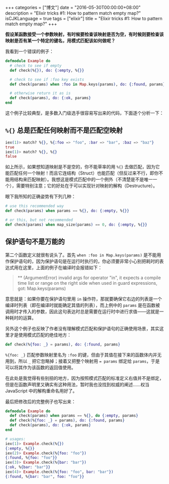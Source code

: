 +++
categories = ["博文"]
date = "2016-05-30T00:00:00+08:00"
description = "Elixir tricks #1: How to pattern match empty map?"
isCJKLanguage = true
tags = ["elixir"]
title = "Elixir tricks #1: How to pattern match empty map?"
+++

**假设某函数接受一个参数映射，有时候要检查该映射是否为空，有时候则要检查该映射是否有某一个特定的键名，用模式匹配该如何做呢？**

我看到一个错误的例子：

```elixir
defmodule Example do
  # check to see if empty
  def check(%{}), do: {:empty, %{}}

  # check to see if :foo key exists
  def check(params) when :foo in Map.keys(params), do: {:found, params}

  # otherwise return it as is
  def check(params), do: {:ok, params}
end
```

这个例子比较典型，是多数入门级选手很容易写出来的代码，下面逐个分析一下：

## `%{}` 总是匹配任何映射而不是匹配空映射

```elixir
iex(1)> match? %{}, %{:foo => "foo", :bar => "bar", :baz => "baz"}
true
iex(1)> match? %{}, %{}
false
```

如上所示，如果想知道映射是不是空的，你不能草率的用 `%{}` 去做匹配，因为它能匹配任何一个映射！而且它连结构（Struct）也能匹配（但反过来不行，即你不能用结构来匹配映射）。我想这是模式匹配中的一个例外（不清楚是不是唯一一个），需要特别注意；它的好处在于可以实现针对映射的解构（Destructure）。

眼下我所知的正确姿势有下列几种：

```elixir
# use this recommended way
def check(params) when params == %{}, do: {:empty, %{}}

# or this, but not recommended
def check(params) when map_size(params) == 0, do: {:empty, %{}}
```

## 保护语句不是万能的

第二个函数定义就很有说头了。首先 `when :foo in Map.keys(params)` 是不能用作保护语句的，因为保护语句是在运行时执行的，你必须要非常小心别把耗时的表达式用在这里，上面的例子在编译时会报错如下：

> ** (ArgumentError) invalid args for operator "in", it expects a compile time list or range on the right side when used in guard expressions, got: Map.keys(params)

意思就是：如果你要在保护语句里用 `in` 操作符，那就要确保它右边的列表是一个编译时列表（即在编译时就能确定其值的列表），而上例中的 `params` 是在函数被调用时才传入的参数，因此这句表达时总是需要在运行时中进行求值——这就是一种耗时的运算。

另外这个例子也反映了作者没有理解模式匹配和保护语句的正确使用场景，其实这里才是使用模式匹配的绝佳地方：

```elixir
def check(%{foo: _} = params), do: {:found, params}
```

`%{foo: _}` 匹配参数映射里名为 `:foo` 的键，但由于其值在接下来的函数体内并无用到，所以 `_` 把它忽略掉；接着又把整个映射用 `= params` 绑定给 `params`，于是可以将其作为该函数的返回值使用。

在此处是我觉得有些别扭的地方，因为按照模式匹配的标准定义右值并不是绑定，但是在函数声明里又确实有这种用法，暂时我也没找到权威的阐述……权当 JavaScript 中的解构重命名用好了。

最后把修改后的完整例子也写出来：

```elixir
defmodule Example do
  def check(params) when params == %{}, do {:empty, params}
  def check(%{foo: _} = params), do: {:found, params}
  def check(params), do: {:ok, params}
end

# usages:
iex(1)> Example.check(%{})
{:empty, %{}}
iex(2)> Example.check(%{foo: "foo"})
{:found, %{foo: "foo"}}
iex(3)> Example.check(%{bar: "bar"})
{:ok, %{bar: "bar"}}
iex(4)> Example.check(%{foo: "foo", bar: "bar"})
{:found, %{bar: "bar", foo: "foo"}}
```
